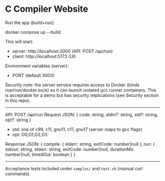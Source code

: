 # C Compiler Website


Run the app (build+run):


docker compose up --build


This will start:
- server: http://localhost:3000 (API: POST /api/run)
- client: http://localhost:5173 (UI)


Environment variables (server):
- PORT (default 3000)


Security note: the server service requires access to Docker (binds /var/run/docker.sock) so it can launch isolated gcc runner containers. This is acceptable for a demo but has security implications (see Security section in this repo).


---


API: POST /api/run
Request JSON: { code: string, stdin?: string, std?: string, opt?: string }
- std: one of c99, c11, gnu11, c17, gnu17 (server maps to gcc flags)
- opt: O0,O1,O2,O3


Response JSON:
{
compile: { stderr: string, exitCode: number|null },
run: { stdout: string, stderr: string, exitCode: number|null, durationMs: number|null, timedOut: boolean }
}


---


Acceptance tests included under `samples/` and `test.sh` (manual curl commands).
